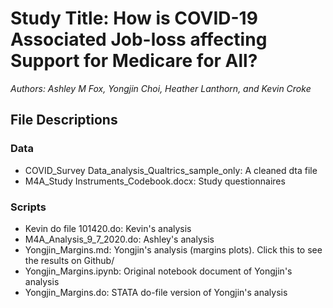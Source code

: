 # Study Title: How is COVID-19 Associated Job-loss affecting Support for Medicare for All?

*Authors: Ashley M Fox, Yongjin Choi, Heather Lanthorn, and Kevin Croke*

## File Descriptions

### Data

* COVID_Survey Data_analysis_Qualtrics_sample_only: A cleaned dta file
* M4A_Study Instruments_Codebook.docx: Study questionnaires

### Scripts

* Kevin do file 101420.do: Kevin's analysis
* M4A_Analysis_9_7_2020.do: Ashley's analysis
* Yongjin_Margins.md: Yongjin's analysis (margins plots). Click this to see the results on Github/
* Yongjin_Margins.ipynb: Original notebook document of Yongjin's analysis
* Yongjin_Margins.do: STATA do-file version of Yongjin's analysis
